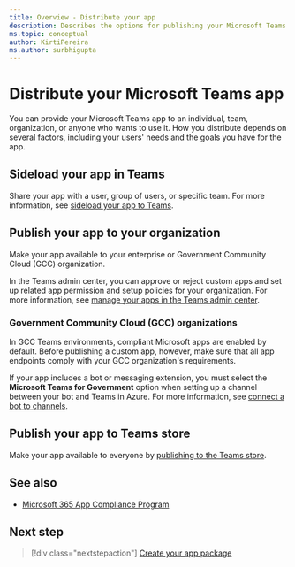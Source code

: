 ```yaml
---
title: Overview - Distribute your app
description: Describes the options for publishing your Microsoft Teams app.
ms.topic: conceptual
author: KirtiPereira
ms.author: surbhigupta
---
```


# Distribute your Microsoft Teams app

You can provide your Microsoft Teams app to an individual, team, organization, or anyone who wants to use it. How you distribute depends on several factors, including your users' needs and the goals you have for the app.

## Sideload your app in Teams

Share your app with a user, group of users, or specific team. For more information, see [sideload your app to Teams](apps-upload.md).

## Publish your app to your organization

Make your app available to your enterprise or Government Community Cloud (GCC) organization.

In the Teams admin center, you can approve or reject custom apps and set up related app permission and setup policies for your organization. For more information, see [manage your apps in the Teams admin center](https://docs.microsoft.com/MicrosoftTeams/manage-apps?toc=%2Fmicrosoftteams%2Fplatform%2Ftoc.json&bc=%2FMicrosoftTeams%2Fbreadcrumb%2Ftoc.json).

### Government Community Cloud (GCC) organizations

In GCC Teams environments, compliant Microsoft apps are enabled by default. Before publishing a custom app, however, make sure that all app endpoints comply with your GCC organization's requirements.

If your app includes a bot or messaging extension, you must select the **Microsoft Teams for Government** option when setting up a channel between your bot and Teams in Azure. For more information, see [connect a bot to channels](/azure/bot-service/bot-service-manage-channels?view=azure-bot-service-4.0).

## Publish your app to Teams store

Make your app available to everyone by [publishing to the Teams store](~/concepts/deploy-and-publish/appsource/publish.md).

## See also

* [Microsoft 365 App Compliance Program](/microsoft-365-app-certification/overview)

## Next step

> [!div class="nextstepaction"]
> [Create your app package](~/concepts/build-and-test/apps-package.md)
